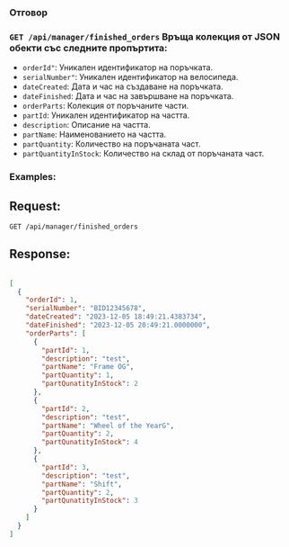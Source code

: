 ### Отговор

### `GET /api/manager/finished_orders` Връща колекция от JSON обекти със следните пропъртита:
- `orderId"`: Уникален идентификатор на поръчката.
- `serialNumber"`: Уникален идентификатор на велосипеда.
- `dateCreated`: Дата и час на създаване на поръчката.
- `dateFinished`: Дата и час на завършване на поръчката.
- `orderParts`: Колекция от поръчаните части.
- `partId`: Уникален идентификатор на частта.
- `description`: Описание на частта.
- `partName`: Наименованието на частта.
- `partQuantity`: Количество на поръчаната част.
- `partQuantityInStock`: Количество на склад от поръчаната част.

### Examples:

## Request:

```
GET /api/manager/finished_orders
```

## Response:

```json
	
[
  {
    "orderId": 1,
    "serialNumber": "BID12345678",
    "dateCreated": "2023-12-05 18:49:21.4383734",
    "dateFinished": "2023-12-05 20:49:21.0000000",
    "orderParts": [
      {
        "partId": 1,
        "description": "test",
        "partName": "Frame OG",
        "partQuantity": 1,
        "partQunatityInStock": 2
      },
      {
        "partId": 2,
        "description": "test",
        "partName": "Wheel of the YearG",
        "partQuantity": 2,
        "partQunatityInStock": 4
      },
      {
        "partId": 3,
        "description": "test",
        "partName": "Shift",
        "partQuantity": 2,
        "partQunatityInStock": 3
      }
    ]
  }
]

```